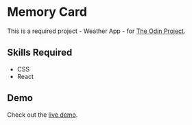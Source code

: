 # Memory Card
This is a required project - Weather App - for [The Odin Project](https://www.theodinproject.com/).

## Skills Required
- CSS
- React

## Demo
Check out the [live demo](https://sjdumas.github.io/memory-card).